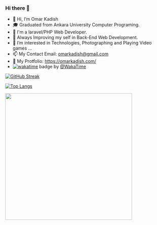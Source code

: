 ### Hi there 👋

- 👋 Hi, I’m Omar Kadish
- 🎓 Graduated from Ankara University Computer Programing.
- 🔭 I'm a laravel/PHP Web Developer.
- 🌱 Always Improving my self in Back-End Web Development.
- 👀 I’m interested in Technologies, Photographing and Playing Video games ...
- 📫 My Contact Email: omarkadish@gmail.com
- 🔗 My Protfolio: https://omarkadish.com/
- [![wakatime](https://wakatime.com/badge/user/7ff17389-c918-439b-9b81-291fae77221d.svg)](https://wakatime.com/@7ff17389-c918-439b-9b81-291fae77221d) badge by  [@WakaTime](https://github.com/wakatime)


<!-- ![GitHub stats](https://github-readme-stats.vercel.app/api?username=OmarKadish&show_icons=true&theme=swift) -->

[![GitHub Streak](https://github-readme-streak-stats.herokuapp.com/?user=OmarKadish&theme=dark)](https://git.io/streak-stats)
 
[![Top Langs](https://github-readme-stats.vercel.app/api/top-langs/?username=OmarKadish&layout=compact&theme=swift)](https://github.com/OmarKadish/github-readme-stats) 


<a href="https://wakatime.com"><img style="height: 400px" src="https://wakatime.com/share/@7ff17389-c918-439b-9b81-291fae77221d/8c38f3cc-c5c1-42df-98d2-674712821669.png" /></a>

